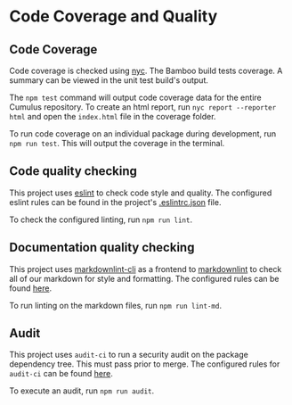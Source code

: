 # Code Coverage and Quality

## Code Coverage

Code coverage is checked using [nyc](https://github.com/istanbuljs/nyc). The
Bamboo build tests coverage. A summary can be viewed in the unit test build's output.

The `npm test` command will output code coverage data for the entire Cumulus
repository. To create an html report, run `nyc report --reporter html` and open
the `index.html` file in the coverage folder.

To run code coverage on an individual package during development, run
`npm run test`. This will output the coverage in the terminal.

## Code quality checking

This project uses [eslint](https://eslint.org/) to check code style and quality.
The configured eslint rules can be found in the project's
[.eslintrc.json](https://github.com/nasa/cumulus/blob/master/.eslintrc.json)
file.

To check the configured linting, run `npm run lint`.

## Documentation quality checking

This project uses [markdownlint-cli](https://www.npmjs.com/package/markdownlint-cli)
as a frontend to [markdownlint](https://www.npmjs.com/package/markdownlint) to check
all of our markdown for style and formatting.   The configured rules can be found
[here](https://github.com/nasa/cumulus/blob/master/.markdownlint.json).

To run linting on the markdown files, run `npm run lint-md`.

## Audit

This project uses `audit-ci` to run a security audit on the package dependency
tree.   This must pass prior to merge.   The configured rules for `audit-ci` can be
found [here](https://github.com/nasa/cumulus/blob/master/audit-ci.json).

To execute an audit, run `npm run audit`.
